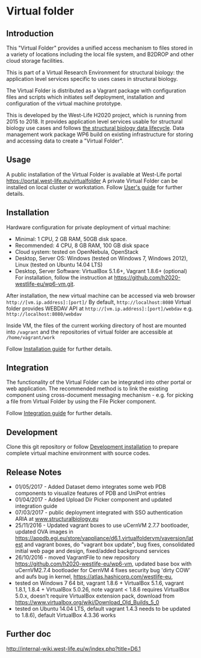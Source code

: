 # Virtual folder

## Introduction
This "Virtual Folder" provides a unified access mechanism to files stored in a variety of locations including the local file system, and B2DROP and other cloud storage facilities.

This is part of a Virtual Research Environment for structural biology: the application level services specific to uses cases in structural biology. 

The Virtual Folder is distributed as a Vagrant package with configuration files and scripts which initiates self deployment, installation and configuration of the virtual machine prototype.

This is developed by the West-Life H2020 project, which is running from 2015 to 2018. It provides application level services usable for structural biology use cases and follows [the structural biology data lifecycle](http://internal-wiki.west-life.eu/w/images/9/9c/Assessment_of_the_life_cycle_of_structural_data_and_comparison_with_other_scientific_data.docx). Data management work package WP6 build on existing infrastructure for storing and accessing data to create a "Virtual Folder". 

## Usage
A public installation of the  Virtual Folder is available at West-Life portal https://portal.west-life.eu/virtualfolder
A private Virtual Folder can be installed on local cluster or workstation.
Follow [User's guide](doc/users-guide.md) for further details.

## Installation

Hardware configuration for private deployment of virtual machine:
* Minimal: 1 CPU, 2 GB RAM, 50GB disk space.
* Recommended: 4 CPU, 8 GB RAM, 100 GB disk space
* Cloud system: tested on OpenNebula, OpenStack
* Desktop, Server OS: Windows (tested on Windows 7, Windows 2012), Linux (tested on Ubuntu 14.04 LTS)
* Desktop, Server Software: VirtualBox 5.1.6+, Vagrant 1.8.6+ (optional)
For installation, follow the instruction at https://github.com/h2020-westlife-eu/wp6-vm.git.

After installation, the new virtual machine can be accessed via web browser `http://[vm.ip.address]:[port]/`
By default, `http://localhost:8080`
Virtual folder provides WEBDAV API at `http://[vm.ip.address]:[port]/webdav` e.g. `http://localhost:8080/webdav`

Inside VM, the files of the current working directory of host are mounted into <code>/vagrant</code>
and the repositories of virtual folder are accessible at <code>/home/vagrant/work</code>

Follow [Installation guide](doc/installation-guide.md) for further details.

## Integration

The functionality of the Virtual Folder can be integrated into other portal or web application.
The recommended method is to link the existing component using cross-document messaging mechanism - e.g.
for picking a file from Virtual Folder by using the File Picker component.

Follow [Integration guide](doc/integration-guide.md) for further details.

## Development

Clone this git repository or follow [Development installation](doc/installation-guide/development-installation.md)
to prepare complete virtual machine environment with source codes.

## Release Notes

  * 01/05/2017 - Added Dataset demo integrates some web PDB components to visualize features of PDB and UniProt entries
  * 01/04/2017 - Added Upload Dir Picker component and updated integration guide
  * 07/03/2017 - public deployment integrated with SSO authentication ARIA at www.structuralbiology.eu
  * 25/11/2016 - Updated vagrant boxes to use uCernVM 2.7.7 bootloader, updated OVA images in https://appdb.egi.eu/store/vappliance/d6.1.virtualfoldervm/vaversion/latest and vagrant boxes, do "vagrant box update", bug fixes, consolidated initial web page and design, fixed/added background services
  * 26/10/2016 - moved VagrantFile to new repository https://github.com/h2020-westlife-eu/wp6-vm, updated base box with uCernVM2.7.4 bootloader for CernVM 4 fixes security bug 'dirty COW' and aufs bug in kernel, https://atlas.hashicorp.com/westlife-eu, 
  * tested on Windows 7 64 bit, vagrant 1.8.6 + VirtualBox 5.1.6, vagrant 1.8.1, 1.8.4 + VirtualBox 5.0.26, note vagrant < 1.8.6 requires VirtualBox 5.0.x, doesn't require VirtualBox extension pack, download from https://www.virtualbox.org/wiki/Download_Old_Builds_5_0
  * tested on  Ubuntu 14.04 LTS, default vagrant 1.4.3 needs to be updated to 1.8.6), default VirtualBox 4.3.36 works

## Further doc
http://internal-wiki.west-life.eu/w/index.php?title=D6.1
